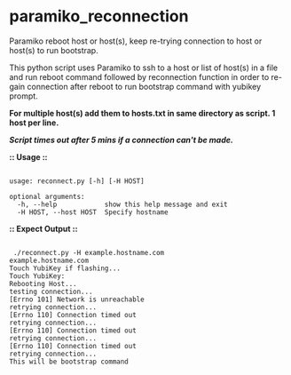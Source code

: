 # paramiko_reconnection
Paramiko reboot host or host(s), keep re-trying connection to host or host(s) to run bootstrap.

This python script uses Paramiko to ssh to a host or list of host(s) in a file and run reboot command followed by reconnection function in order to re-gain connection after reboot to run bootstrap command with yubikey prompt.

<b>For multiple host(s) add them to hosts.txt in same directory as script. 1 host per line.</b>

<b><i>Script times out after 5 mins if a connection can't be made.</i></b>

<b>:: Usage ::</b>
<pre><code>
usage: reconnect.py [-h] [-H HOST]

optional arguments:
  -h, --help            show this help message and exit
  -H HOST, --host HOST  Specify hostname
</code></pre>


<b>:: Expect Output ::</b><br>
<pre><code>
 ./reconnect.py -H example.hostname.com
example.hostname.com
Touch YubiKey if flashing...
Touch YubiKey:
Rebooting Host...
testing connection...
[Errno 101] Network is unreachable
retrying connection...
[Errno 110] Connection timed out
retrying connection...
[Errno 110] Connection timed out
retrying connection...
[Errno 110] Connection timed out
retrying connection...
This will be bootstrap command
</code></pre>

